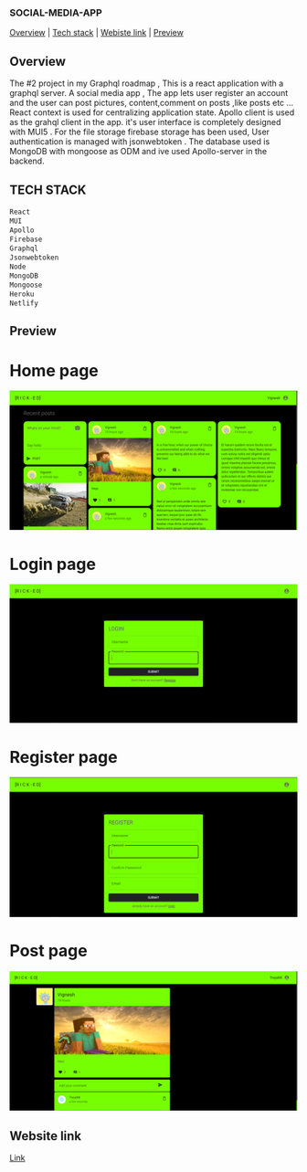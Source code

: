### SOCIAL-MEDIA-APP

<div>
<a href="#overview">Overview</a> | <a href="#tech_stack">Tech stack</a> | <a href="#website-link">Webiste link</a> | <a href="#preview">Preview</a>
</div>

## Overview

<div id="overview"></div>

The #2 project in my Graphql roadmap ,
This is a react application with a graphql server.
A social media app , The app lets user register an account and the user can post pictures, content,comment on posts ,like posts etc ... React context is used for centralizing application state. Apollo client is used as the grahql client in the app. it's user interface is completely designed with MUI5 . For the file storage firebase storage has been used, User authentication is managed with jsonwebtoken . The database used is MongoDB with mongoose as ODM and ive used Apollo-server in the backend.

## TECH STACK

<div id="tech_stack"></div>
  
```
React
MUI
Apollo
Firebase
Graphql
Jsonwebtoken
Node
MongoDB
Mongoose
Heroku
Netlify
```

## Preview

<div id="preview"></div>

# Home page

<img src="./preview/home.png"/>

# Login page

<img src="./preview/login.png"/>

# Register page

<img src="./preview/register.png"/>

# Post page

<img src="./preview/post.png"/>

## Website link

<div id="website-link"></div>

<a href="https://ricked.netlify.app/">Link</a>
